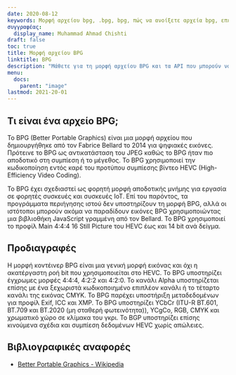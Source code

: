 ```yaml
---
date: 2020-08-12
keywords: Μορφή αρχείου bpg, .bpg, bpg, πώς να ανοίξετε αρχεία bpg, επέκταση .bpg, επέκταση bpg
συγγραφέας:
  display_name: Muhammad Ahmad Chishti
draft: false
toc: true
title: Μορφή αρχείου BPG
linktitle: BPG
description: "Μάθετε για τη μορφή αρχείου BPG και τα API που μπορούν να δημιουργήσουν και να ανοίξουν αρχεία BPG."
menu:
  docs:
    parent: "image"
lastmod: 2021-20-01
---
```


## Τι είναι ένα αρχείο BPG; ##

Το BPG (Better Portable Graphics) είναι μια μορφή αρχείου που δημιουργήθηκε από τον Fabrice Bellard το 2014 για ψηφιακές εικόνες. Πρότεινε το BPG ως αντικατάσταση του JPEG καθώς το BPG ήταν πιο αποδοτικό στη συμπίεση ή το μέγεθος. Το BPG χρησιμοποιεί την κωδικοποίηση εντός καρέ του προτύπου συμπίεσης βίντεο HEVC (High-Efficiency Video Coding).

Το BPG έχει σχεδιαστεί ως φορητή μορφή αποδοτικής μνήμης για εργασία σε φορητές συσκευές και συσκευές IoT. Επί του παρόντος, τα προγράμματα περιήγησης ιστού δεν υποστηρίζουν τη μορφή BPG, αλλά οι ιστότοποι μπορούν ακόμα να παραδίδουν εικόνες BPG χρησιμοποιώντας μια βιβλιοθήκη JavaScript γραμμένη από τον Bellard. Το BPG χρησιμοποιεί το προφίλ Main 4:4:4 16 Still Picture του HEVC έως και 14 bit ανά δείγμα.

## Προδιαγραφές ##

Η μορφή κοντέινερ BPG είναι μια γενική μορφή εικόνας και όχι η ακατέργαστη ροή bit που χρησιμοποιείται στο HEVC. Το BPG υποστηρίζει έγχρωμες μορφές 4:4:4, 4:2:2 και 4:2:0. Το κανάλι Alpha υποστηρίζεται επίσης με ένα ξεχωριστά κωδικοποιημένο επιπλέον κανάλι ή το τέταρτο κανάλι της εικόνας CMYK. Το BPG παρέχει υποστήριξη μεταδεδομένων για προφίλ Exif, ICC και XMP. Το BPG υποστηρίζει YCbCr (ITU-R BT.601, BT.709 και BT.2020 (μη σταθερή φωτεινότητα)), YCgCo, RGB, CMYK και χρωματικό χώρο σε κλίμακα του γκρι. Το BGP υποστηρίζει επίσης κινούμενα σχέδια και συμπίεση δεδομένων HEVC χωρίς απώλειες.

## Βιβλιογραφικές αναφορές ##

- [Better Portable Graphics - Wikipedia](https://en.wikipedia.org/wiki/Better_Portable_Graphics)

